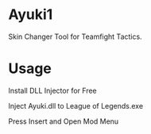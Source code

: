 # Ayuki1

Skin Changer Tool for Teamfight Tactics.

# Usage

Install DLL Injector for Free

Inject Ayuki.dll to League of Legends.exe

Press Insert and Open Mod Menu

